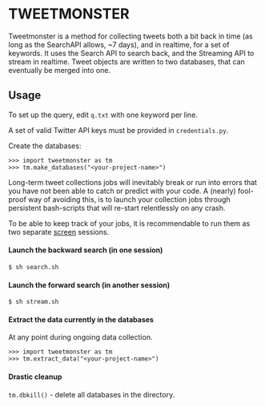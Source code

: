 # TWEETMONSTER

Tweetmonster is a method for collecting tweets both a bit back in time (as long as the SearchAPI allows, ~7 days), and in realtime, for a set of keywords. It uses the Search API to search back, and the Streaming API to stream in realtime. Tweet objects are written to two databases, that can eventually be merged into one.

## Usage 

To set up the query, edit `q.txt` with one keyword per line.

A set of valid Twitter API keys must be provided in `credentials.py`.

Create the databases:

```
>>> import tweetmonster as tm
>>> tm.make_databases("<your-project-name>")
```

Long-term tweet collections jobs will inevitably break or run into errors that you have not been able to catch or predict with your code. A (nearly) fool-proof way of avoiding this, is to launch your collection jobs through persistent bash-scripts that will re-start relentlessly on any crash.

To be able to keep track of your jobs, it is recommendable to run them as two separate [screen](https://linuxize.com/post/how-to-use-linux-screen/) sessions.

#### Launch the backward search (in one session)

```
$ sh search.sh
```

#### Launch the forward search (in another session)

```
$ sh stream.sh

```

#### Extract the data currently in the databases

At any point during ongoing data collection.

```
>>> import tweetmonster as tm
>>> tm.extract_data("<your-project-name>")

```

#### Drastic cleanup

`tm.dbkill()` - delete all databases in the directory.


